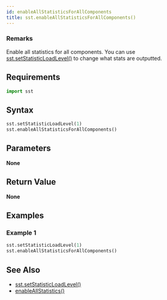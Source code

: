 ```yaml
---
id: enableAllStatisticsForAllComponents
title: sst.enableAllStatisticsForAllComponents()
---
```


### Remarks

Enable all statistics for all components. You can use [sst.setStatisticLoadLevel()](projectDriver/sst/setStatisticLoadLevel.md) to change what stats are outputted. 

## Requirements

```python
import sst
```

## Syntax

```python
sst.setStatisticLoadLevel(1)
sst.enableAllStatisticsForAllComponents()
```

## Parameters

**None**

## Return Value

**None**

## Examples

### Example 1
```python
sst.setStatisticLoadLevel(1)
sst.enableAllStatisticsForAllComponents()
```

## See Also

- [sst.setStatisticLoadLevel()](projectDriver/sst/setStatisticLoadLevel.md)
- [enableAllStatistics()](projectDriver/component/enableAllStatistics.md)